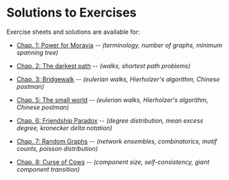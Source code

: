 # Solutions to Exercises

Exercise sheets and solutions are available for:
- [Chap. 1: Power for Moravia](pdf/chap01/README.md)  -- *(terminology, number of graphs, minimum spanning tree)*
- [Chap. 2: The darkest path](pdf/chap02/README.md)  -- *(walks, shortest path problems)*
- [Chap. 3: Bridgewalk](pdf/chap03/README.md)  -- *(eulerian walks, Hierholzer's algorithm, Chinese postman)*

- [Chap. 5: The small world](pdf/chap05/README.md)  -- *(eulerian walks, Hierholzer's algorithm, Chinese postman)*
- [Chap. 6: Friendship Paradox](pdf/chap06/README.md)  -- *(degree distribution, mean excess degree, kronecker delta notation)*
- [Chap. 7: Random Graphs](pdf/chap07/README.md)  -- *(network ensembles, combinatorics, motif counts, poisson distribution)*
- [Chap. 8: Curse of Cows](pdf/chap08/README.md)  -- *(component size, self-consistency, giant component transition)*
  
  
